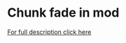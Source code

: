 # Chunk fade in mod
[For full description click here](https://github.com/kerudion/chunksfadein/tree/main)